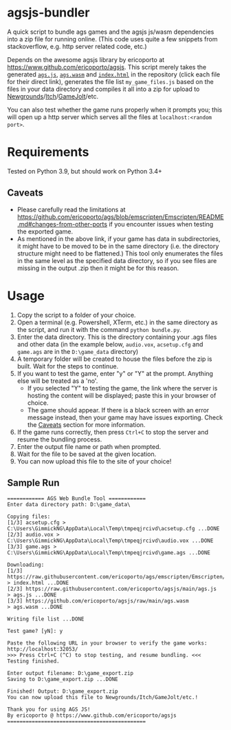 # agsjs-bundler
A quick script to bundle ags games and the agsjs js/wasm dependencies into a zip file for running online. (This code uses quite a few snippets from stackoverflow, e.g. http server related code, etc.)

Depends on the awesome agsjs library  by ericoporto at https://www.github.com/ericoporto/agsjs. 
This script merely takes the generated [``ags.js``](https://raw.githubusercontent.com/ericoporto/agsjs/main/ags.js), [``ags.wasm``](https://github.com/ericoporto/agsjs/raw/main/ags.wasm) and [``index.html``](https://raw.githubusercontent.com/ericoporto/ags/emscripten/Emscripten/my_game.html) in the repository (click each file for their direct link), generates the file list ``my_game_files.js`` based on the files in your data directory and compiles it all into a zip for upload to [Newgrounds](https://www.newgrounds.com)/[Itch](https://www.itch.io)/[GameJolt](https://www.gamejolt.com)/etc. 

You can also test whether the game runs properly when it prompts you; this will open up a http server which serves all the files at ``localhost:<random port>``.

# Requirements
Tested on Python 3.9, but should work on Python 3.4+

## Caveats
- Please carefully read the limitations at https://github.com/ericoporto/ags/blob/emscripten/Emscripten/README.md#changes-from-other-ports if you encounter issues when testing the exported game.
- As mentioned in the above link, if your game has data in subdirectories, it might have to be moved to be in the same directory (i.e. the directory structure might need to be flattened.) This tool only enumerates the files in the same level as the specified data directory, so if you see files are missing in the output .zip then it might be for this reason.

# Usage
1. Copy the script to a folder of your choice.
2. Open a terminal (e.g. Powershell, XTerm, etc.) in the same directory as the script, and run it with the command ``python bundle.py``.
3. Enter the data directory. This is the directory containing your .ags files and other data (in the example below, ``audio.vox``, ``acsetup.cfg`` and ``game.ags`` are in the ``D:\game_data`` directory)
4. A temporary folder will be created to house the files before the zip is built. Wait for the steps to continue.
5. If you want to test the game, enter "y" or "Y" at the prompt. Anything else will be treated as a 'no'.
    - If you selected "Y" to testing the game, the link where the server is hosting the content will be displayed; paste this in your browser of choice.
    - The game should appear. If there is a black screen with an error message instead, then your game may have issues exporting. Check the [Caveats](#Caveats) section for more information.
6. If the game runs correctly, then press ``Ctrl+C`` to stop the server and resume the bundling process.
7. Enter the output file name or path when prompted.
8. Wait for the file to be saved at the given location.
9. You can now upload this file to the site of your choice!


## Sample Run
```
============ AGS Web Bundle Tool ============
Enter data directory path: D:\game_data\

Copying files:
[1/3] acsetup.cfg > C:\Users\GimmickNG\AppData\Local\Temp\tmpeqjrcivd\acsetup.cfg ...DONE
[2/3] audio.vox > C:\Users\GimmickNG\AppData\Local\Temp\tmpeqjrcivd\audio.vox ...DONE
[3/3] game.ags > C:\Users\GimmickNG\AppData\Local\Temp\tmpeqjrcivd\game.ags ...DONE

Downloading:
[1/3] https://raw.githubusercontent.com/ericoporto/ags/emscripten/Emscripten/my_game.html    > index.html ...DONE
[2/3] https://raw.githubusercontent.com/ericoporto/agsjs/main/ags.js                         > ags.js ...DONE
[3/3] https://github.com/ericoporto/agsjs/raw/main/ags.wasm                                  > ags.wasm ...DONE

Writing file list ...DONE

Test game? [yN]: y

Paste the following URL in your browser to verify the game works: http://localhost:32053/
>>> Press Ctrl+C (^C) to stop testing, and resume bundling. <<<
Testing finished.

Enter output filename: D:\game_export.zip
Saving to D:\game_export.zip ...DONE

Finished! Output: D:\game_export.zip
You can now upload this file to Newgrounds/Itch/GameJolt/etc.!

Thank you for using AGS JS!
By ericoporto @ https://www.github.com/ericoporto/agsjs
=============================================
```

